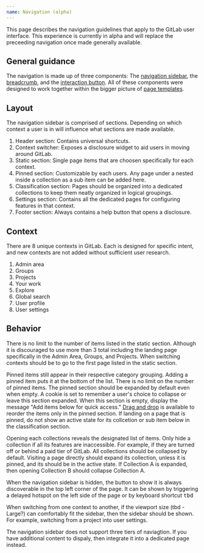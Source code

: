 ```yaml
---
name: Navigation (alpha)
---
```


This page describes the navigation guidelines that apply to the GitLab user interface. This experience is currently in alpha and will replace the preceeding navigation once made generally available.

## General guidance

The navigation is made up of three components: The [navigation sidebar](), the [breadcrumb](), and the [interaction button](). All of these components were designed to work together within the bigger picture of [page templates]().

## Layout

<figure-img alt="New navigation sidebar layout" label="A grid layout of the new navigation sidebar structure identifying specific sections" src="/img/new-navigation.svg"></figure-img>

The navigation sidebar is comprised of sections. Depending on which context a user is in will influence what sections are made available.

1. Header section: Contains universal shortcuts.
1. Context switcher: Exposes a disclosure widget to aid users in moving around GitLab.
1. Static section: Single page items that are choosen specifically for each context.
1. Pinned section: Customizable by each users. Any page under a nested inside a collection as a sub item can be added here.
1. Classification section: Pages should be organized into a dedicated collections to keep them neatly organized in logical groupings.
1. Settings section: Contains all the dedicated pages for configuring features in that context.
1. Footer section: Always contains a help button that opens a disclosure.

## Context

There are 8 unique contexts in GitLab. Each is designed for specific intent, and new contexts are not added without sufficient user research. 

1. Admin area
1. Groups
1. Projects
1. Your work
1. Explore
1. Global search
1. User profile
1. User settings

## Behavior

There is no limit to the number of items listed in the static section. Although it is discouraged to use more than 3 total including the landing page specifically in the Admin Area, Groups, and Projects. When switching contexts should be to go to the first page listed in the static section.

Pinned items still appear in their respective category grouping. Adding a pinned item puts it at the bottom of the list. There is no limit on the number of pinned items. The pinned section should be expanded by default even when empty. A cookie is set to remember a user's choice to collapse or leave this section expanded. When this section is empty, display the message "Add items below for quick access." [Drag and drop](https://design.gitlab.com/usability/drag-and-drop) is available to reorder the items only in the pinned section. If landing on a page that is pinned, do not show an active state for its collcetion or sub item below in the classification section.

Opening each collections reveals the designated list of items. Only hide a collection if all its features are inaccessible. For example, if they are turned off or behind a paid tier of GitLab. All collections should be collapsed by default. Visiting a page directly should expand its collection, unless it is pinned, and its  should be in the active state. If Collection A is expanded, then opening Collection B should collapse Collection A.

When the navigation sidebar is hidden, the button to show it is always discoverable in the top left corner of the page. It can be shown by triggering a delayed hotspot on the left side of the page or by keyboard shortcut <kbd>tbd</kbd>

When switching from one context to another, if the viewport size (tbd - Large?) can comfortably fit the sidebar, then the sidebar should be shown. For example, switching from a project into user settings. 

The navigation sidebar does not support three tiers of naviagtion. If you have additional content to dispaly, then integrate it into a dedicated page instead.





